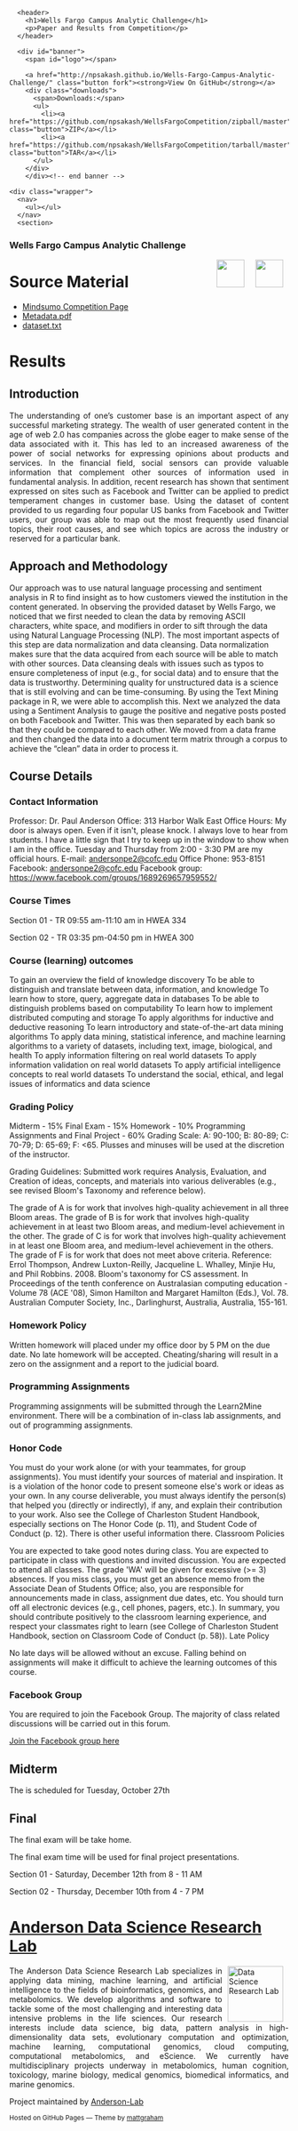 <!doctype html>
<html>
  <head>
    <meta charset="utf-8">
    <meta http-equiv="X-UA-Compatible" content="chrome=1">
    <title>Wells Fargo Campus Analytic Challenge</title>
    <link rel="stylesheet" href="stylesheets/styles.css">
    <link rel="stylesheet" href="stylesheets/github-dark.css">
    <script src="https://ajax.googleapis.com/ajax/libs/jquery/1.7.1/jquery.min.js"></script>
    <script src="javascripts/main.js"></script>
    <!--[if lt IE 9]>
      <script src="//html5shiv.googlecode.com/svn/trunk/html5.js"></script>
    <![endif]-->
    <meta name="viewport" content="width=device-width, initial-scale=1, user-scalable=no">

  </head>
  <body>

      <header>
        <h1>Wells Fargo Campus Analytic Challenge</h1>
        <p>Paper and Results from Competition</p>
      </header>

      <div id="banner">
        <span id="logo"></span>

        <a href="http://npsakash.github.io/Wells-Fargo-Campus-Analytic-Challenge/" class="button fork"><strong>View On GitHub</strong></a>
        <div class="downloads">
          <span>Downloads:</span>
          <ul>
            <li><a href="https://github.com/npsakash/WellsFargoCompetition/zipball/master" class="button">ZIP</a></li>
            <li><a href="https://github.com/npsakash/WellsFargoCompetition/tarball/master" class="button">TAR</a></li>
          </ul>
        </div>
        </div><!-- end banner -->

    <div class="wrapper">
      <nav>
        <ul></ul>
      </nav>
      <section>
        
<h3><a id="Wells-Fargo-Campus-Analytic-Challenge" class="anchor" href="Wells-Fargo-Campus-Analytic-Challenge" aria-hidden="true"><span class="octicon octicon-link"></span></a>Wells Fargo Campus Analytic Challenge</h3>

<a href="http://www.cofc.edu"><img src="http://cofc.edu/images/cofc-logo-2014d.png" height="50" align="right" hspace="10px"> </a>
<a href="https://www.mindsumo.com/wells-fargo"><img src="https://d18qs7yq39787j.cloudfront.net/uploads/company/1036/wellsfargo.jpg" height="50" align="right" hspace="10px"> </a>

<h1>
<a id="Source Material" class="anchor" href="#source-material" aria-hidden="true"><span class="octicon octicon-link"></span></a>Source Material</h1>
<ul>
<li><a href="https://www.mindsumo.com/contests/wells-fargo">Mindsumo Competition Page</a></li>
<li><a href="https://d18qs7yq39787j.cloudfront.net/uploads/contestfile/92/4aa8575b843c-2015+Wells+Fargo+Campus+Analytic+Challenge+Metadata.pdf">Metadata.pdf</a></li>
<li><a href="https://d18qs7yq39787j.cloudfront.net/uploads/contestfile/93/8af8575b213c-2015%2BWells%2BFargo%2BCampus%2BAnalytic%2BChallenge%2BDataset.txt">dataset.txt</a></li>
</ul>

<h1>
<a id="Results" class="anchor" href="#Results" aria-hidden="true"><span class="octicon octicon-link"></span></a>Results</h1>

<h2>
<a id="Introduction" class="anchor" href="#introduction" aria-hidden="true"><span class="octicon octicon-link"></span></a>Introduction</h2>

<p align="justify">
The understanding of one’s customer base is an important aspect of any successful marketing strategy. The wealth of user generated content in the age of web 2.0 has companies across the globe eager to make sense of the data associated with it. This has led to an increased awareness of the power of social networks for expressing opinions about products and services.  In the financial field, social sensors can provide valuable information that complement other sources of information used in fundamental analysis.  In addition, recent research has shown that sentiment expressed on sites such as Facebook and Twitter can be applied to predict temperament changes in customer base. Using the dataset of content provided to us regarding four popular US banks from Facebook and Twitter users, our group was able to map out the most frequently used financial topics, their root causes, and see which topics are across the industry or reserved for a particular bank.
</p>

<h2>
<a id="approach-and-methodology" class="anchor" href="#pproach-and-methodology
" aria-hidden="true"><span class="octicon octicon-link"></span></a>Approach and Methodology
</h2>

<p>Our approach was to use natural language processing and sentiment analysis in R to find insight as to how customers viewed the institution in the content generated. In observing the provided dataset by Wells Fargo, we noticed that we first needed to clean the data by removing ASCII characters, white space, and modifiers in order to sift through the data using Natural Language Processing (NLP). The most important aspects of this step are data normalization and data cleansing. Data normalization makes sure that the data acquired from each source will be able to match with other sources. Data cleansing deals with issues such as typos to ensure completeness of input (e.g., for social data) and to ensure that the data is trustworthy. Determining quality for unstructured data is a science that is still evolving and can be time-consuming. By using the Text Mining package in R, we were able to accomplish this. Next we analyzed the data using a Sentiment Analysis to gauge the positive and negative posts posted on both Facebook and Twitter. This was then separated by each bank so that they could be compared to each other. We moved from a data frame and then changed the data into a document term matrix through a corpus to achieve the “clean” data in order to process it. </p>

<h2>
<a id="course-details" class="anchor" href="#course-details" aria-hidden="true"><span class="octicon octicon-link"></span></a>Course Details</h2>

<h3>
<a id="contact-information" class="anchor" href="#contact-information" aria-hidden="true"><span class="octicon octicon-link"></span></a>Contact Information</h3>

<p>Professor: Dr. Paul Anderson
Office: 313 Harbor Walk East
Office Hours: My door is always open. Even if it isn't, please knock. I always love to hear from students. I have a little sign that I try to keep up in the window to show when I am in the office. Tuesday and Thursday from 2:00 - 3:30 PM are my official hours.
E-mail: <a href="mailto:andersonpe2@cofc.edu">andersonpe2@cofc.edu</a>
Office Phone: 953-8151
Facebook: <a href="mailto:andersonpe2@cofc.edu">andersonpe2@cofc.edu</a>
Facebook group: <a href="https://www.facebook.com/groups/1689269657959552/">https://www.facebook.com/groups/1689269657959552/</a></p>

<h3>
<a id="course-times" class="anchor" href="#course-times" aria-hidden="true"><span class="octicon octicon-link"></span></a>Course Times</h3>

<p>Section 01 - TR 09:55 am-11:10 am in HWEA 334</p>

<p>Section 02 - TR 03:35 pm-04:50 pm in HWEA 300</p>

<h3>
<a id="course-learning-outcomes" class="anchor" href="#course-learning-outcomes" aria-hidden="true"><span class="octicon octicon-link"></span></a>Course (learning) outcomes</h3>

<p>To gain an overview the field of knowledge discovery
To be able to distinguish and translate between data, information, and knowledge
To learn how to store, query, aggregate data in databases
To be able to distinguish problems based on computability
To learn how to implement distributed computing and storage
To apply algorithms for inductive and deductive reasoning
To learn introductory and state-of-the-art data mining algorithms
To apply data mining, statistical inference, and machine learning algorithms to a variety of datasets, including text, image, biological, and health
To apply information filtering on real world datasets
To apply information validation on real world datasets
To apply artificial intelligence concepts to real world datasets
To understand the social, ethical, and legal issues of informatics and data science</p>

<h3>
<a id="grading-policy" class="anchor" href="#grading-policy" aria-hidden="true"><span class="octicon octicon-link"></span></a>Grading Policy</h3>

<p>Midterm - 15%
Final Exam - 15%
Homework - 10%
Programming Assignments and Final Project - 60%
Grading Scale: A: 90-100; B: 80-89; C: 70-79; D: 65-69; F: &lt;65. Plusses and minuses will be used at the discretion of the instructor.</p>

<p>Grading Guidelines: Submitted work requires Analysis, Evaluation, and Creation of ideas, concepts, and materials into various deliverables (e.g., see revised Bloom's Taxonomy and reference below).</p>

<p>The grade of A is for work that involves high-quality achievement in all three Bloom areas.
The grade of B is for work that involves high-quality achievement in at least two Bloom areas, and medium-level achievement in the other.
The grade of C is for work that involves high-quality achievement in at least one Bloom area, and medium-level achievement in the others.
The grade of F is for work that does not meet above criteria.
Reference: Errol Thompson, Andrew Luxton-Reilly, Jacqueline L. Whalley, Minjie Hu, and Phil Robbins. 2008. Bloom's taxonomy for CS assessment. In Proceedings of the tenth conference on Australasian computing education - Volume 78 (ACE '08), Simon Hamilton and Margaret Hamilton (Eds.), Vol. 78. Australian Computer Society, Inc., Darlinghurst, Australia, Australia, 155-161.</p>

<h3>
<a id="homework-policy" class="anchor" href="#homework-policy" aria-hidden="true"><span class="octicon octicon-link"></span></a>Homework Policy</h3>

<p>Written homework will placed under my office door by 5 PM on the due date. No late homework will be accepted. Cheating/sharing will result in a zero on the assignment and a report to the judicial board.</p>

<h3>
<a id="programming-assignments" class="anchor" href="#programming-assignments" aria-hidden="true"><span class="octicon octicon-link"></span></a>Programming Assignments</h3>

<p>Programming assignments will be submitted through the Learn2Mine environment. There will be a combination of in-class lab assignments, and out of programming assignments.</p>

<h3>
<a id="honor-code" class="anchor" href="#honor-code" aria-hidden="true"><span class="octicon octicon-link"></span></a>Honor Code</h3>

<p>You must do your work alone (or with your teammates, for group assignments).
You must identify your sources of material and inspiration. It is a violation of the honor code to present someone else's work or ideas as your own.
In any course deliverable, you must always identify the person(s) that helped you (directly or indirectly), if any, and explain their contribution to your work.
Also see the College of Charleston Student Handbook, especially sections on The Honor Code (p. 11), and Student Code of Conduct (p. 12). There is other useful information there.
Classroom Policies</p>

<p>You are expected to take good notes during class.
You are expected to participate in class with questions and invited discussion.
You are expected to attend all classes. The grade 'WA' will be given for excessive (&gt;= 3) absences. If you miss class, you must get an absence memo from the Associate Dean of Students Office; also, you are responsible for announcements made in class, assignment due dates, etc.
You should turn off all electronic devices (e.g., cell phones, pagers, etc.).
In summary, you should contribute positively to the classroom learning experience, and respect your classmates right to learn (see College of Charleston Student Handbook, section on Classroom Code of Conduct (p. 58)).
Late Policy</p>

<p>No late days will be allowed without an excuse. Falling behind on assignments will make it difficult to achieve the learning outcomes of this course.</p>

<h3>
<a id="facebook-group" class="anchor" href="#facebook-group" aria-hidden="true"><span class="octicon octicon-link"></span></a>Facebook Group</h3>

<p>You are required to join the Facebook Group. The majority of class related discussions will be carried out in this forum.</p>

<p><a href="https://www.facebook.com/groups/1689269657959552/">Join the Facebook group here</a></p>

<h2>
<a id="midterm" class="anchor" href="#midterm" aria-hidden="true"><span class="octicon octicon-link"></span></a>Midterm</h2>

<p>The is scheduled for Tuesday, October 27th</p>

<h2>
<a id="final" class="anchor" href="#final" aria-hidden="true"><span class="octicon octicon-link"></span></a>Final</h2>

<p>The final exam will be take home.</p>

<p>The final exam time will be used for final project presentations.</p>

<p>Section 01 - Saturday, December 12th from 8 - 11 AM</p>

<p>Section 02 - Thursday, December 10th from 4 - 7 PM</p>

<h1>
<a id="anderson-data-science-research-lab" class="anchor" href="#anderson-data-science-research-lab" aria-hidden="true"><span class="octicon octicon-link"></span></a><a href="http://anderson-lab.github.io/">Anderson Data Science Research Lab</a>
</h1>

<p align="justify">
<a href="http://anderson-lab.github.io/"><img src="http://freyja.cs.cofc.edu/Paul-labs-logo.png" alt="Data Science Research Lab" height="100" align="right" hspace="10px"></a>
The Anderson Data Science Research Lab specializes in applying data mining, machine learning, and artificial intelligence to the fields of bioinformatics, genomics, and metabolomics. We develop algorithms and software to tackle some of the most challenging and interesting data intensive problems in the life sciences. Our research interests include data science, big data, pattern analysis in high-dimensionality data sets, evolutionary computation and optimization, machine learning, computational genomics, cloud computing, computational metabolomics, and eScience. We currently have multidisciplinary projects underway in metabolomics, human cognition, toxicology, marine biology, medical genomics, biomedical informatics, and marine genomics.
</p>
      </section>
      <footer>
        <p>Project maintained by <a href="https://github.com/Anderson-Lab">Anderson-Lab</a></p>
        <p><small>Hosted on GitHub Pages &mdash; Theme by <a href="https://twitter.com/michigangraham">mattgraham</a></small></p>
      </footer>
    </div>
    <!--[if !IE]><script>fixScale(document);</script><![endif]-->
    
  </body>
</html>
